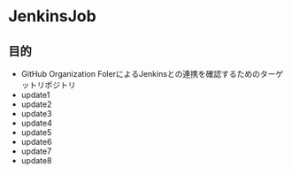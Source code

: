 # JenkinsJob
## 目的
* GitHub Organization FolerによるJenkinsとの連携を確認するためのターゲットリポジトリ
* update1
* update2
* update3
* update4
* update5
* update6
* update7
* update8
